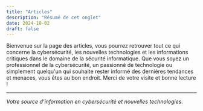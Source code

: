 ```yaml
---
title: "Articles"
description: "Résumé de cet onglet"
date: 2024-10-02
draft: false
---
```

Bienvenue sur la page des articles, vous pourrez retrouver tout ce qui concerne la cybersécurité, les nouvelles technologies et les informations critiques dans le domaine de la sécurité informatique. Que vous soyez un professionnel de la cybersécurité, un passionné de technologie ou simplement quelqu'un qui souhaite rester informé des dernières tendances et menaces, vous êtes au bon endroit.
Merci de votre visite et bonne lecture !

---
*Votre source d'information en cybersécurité et nouvelles technologies.*